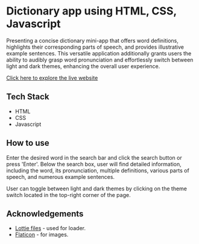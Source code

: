 # Dictionary app using HTML, CSS, Javascript

Presenting a concise dictionary mini-app that offers word definitions, highlights their corresponding parts of speech, and provides illustrative example sentences. This versatile application additionally grants users the ability to audibly grasp word pronunciation and effortlessly switch between light and dark themes, enhancing the overall user experience.

[Click here to explore the live website](https://dictionary-brown.vercel.app/)

## Tech Stack

- HTML
- CSS
- Javascript

## How to use

Enter the desired word in the search bar and click the search button or press 'Enter'. Below the search box, user will find detailed information, including the word, its pronunciation, multiple definitions, various parts of speech, and numerous example sentences.

User can toggle between light and dark themes by clicking on the theme switch located in the top-right corner of the page.


## Acknowledgements

 - [Lottie files](https://lottiefiles.com/) - used for loader.
 - [Flaticon](https://www.flaticon.com/) - for images.


